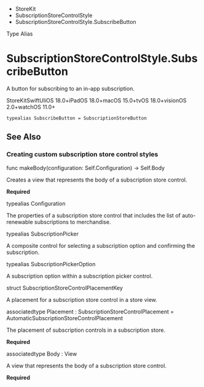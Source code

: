 

- StoreKit
- SubscriptionStoreControlStyle
-  SubscriptionStoreControlStyle.SubscribeButton 

Type Alias

# SubscriptionStoreControlStyle.SubscribeButton

A button for subscribing to an in-app subscription.

StoreKitSwiftUIiOS 18.0+iPadOS 18.0+macOS 15.0+tvOS 18.0+visionOS 2.0+watchOS 11.0+

``` source
typealias SubscribeButton = SubscriptionStoreButton
```

## See Also

### Creating custom subscription store control styles

func makeBody(configuration: Self.Configuration) -> Self.Body

Creates a view that represents the body of a subscription store control.

**Required**

typealias Configuration

The properties of a subscription store control that includes the list of auto-renewable subscriptions to merchandise.

typealias SubscriptionPicker

A composite control for selecting a subscription option and confirming the subscription.

typealias SubscriptionPickerOption

A subscription option within a subscription picker control.

struct SubscriptionStoreControlPlacementKey

A placement for a subscription store control in a store view.

associatedtype Placement : SubscriptionStoreControlPlacement = AutomaticSubscriptionStoreControlPlacement

The placement of subscription controls in a subscription store.

**Required**

associatedtype Body : View

A view that represents the body of a subscription store control.

**Required**

